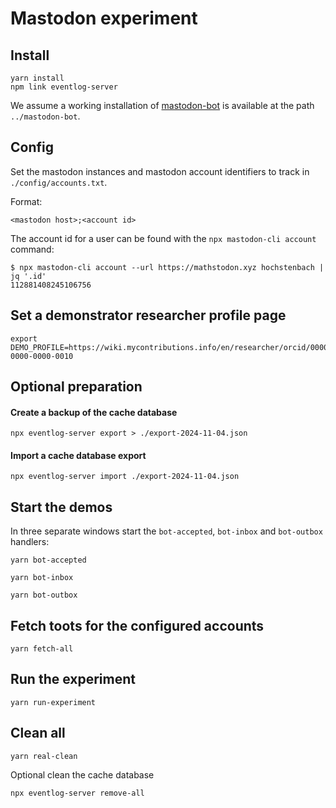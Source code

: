 # Mastodon experiment

## Install

```
yarn install
npm link eventlog-server
```

We assume a working installation of [mastodon-bot](https://github.com/MellonScholarlyCommunication/mastodon-bot) is available at the path `../mastodon-bot`.

## Config

Set the mastodon instances and mastodon account identifiers to track in `./config/accounts.txt`.

Format:

```
<mastodon host>;<account id>
```

The account id for a user can be found with the `npx mastodon-cli account` command:

```
$ npx mastodon-cli account --url https://mathstodon.xyz hochstenbach | jq '.id'
112881408245106756
```

## Set a demonstrator researcher profile page

```
export DEMO_PROFILE=https://wiki.mycontributions.info/en/researcher/orcid/0000-0000-0000-0010
```

## Optional preparation

#### Create a backup of the cache database

```
npx eventlog-server export > ./export-2024-11-04.json
```

#### Import a cache database export

```
npx eventlog-server import ./export-2024-11-04.json
```

## Start the demos

In three separate windows start the `bot-accepted`, `bot-inbox` and `bot-outbox` handlers:

```
yarn bot-accepted
```

```
yarn bot-inbox
```

```
yarn bot-outbox
```

## Fetch toots for the configured accounts

```
yarn fetch-all
```

## Run the experiment

```
yarn run-experiment
```

## Clean all

```
yarn real-clean
```

Optional clean the cache database

```
npx eventlog-server remove-all
```